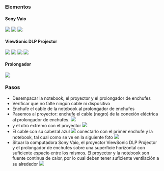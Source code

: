 ### Elementos
#### Sony Vaio
![](images/projector/IMG_1487.jpg)
![](images/projector/IMG_1488.jpg)
![](images/projector/IMG_1489.jpg)
#### ViewSonic DLP Projector
![](images/projector/IMG_1486.jpg)
![](images/projector/IMG_1485.jpg)
![](images/projector/IMG_1484.jpg)
![](images/projector/IMG_1478.jpg)
#### Prolongador
![](images/projector/IMG_1491.png)
### Pasos
* Desempacar la notebook, el proyector y el prolongador de enchufes 
* Verificar que no falte ningún cable ni dispositivo
* Enchufe el cable de la notebook al prolongador de enchufes
* Pasemos al proyector: enchufe el cable (negro) de la conexión eléctrica al prolongador de enchufes.
![](images/projector/IMG_1486.jpg)
* y el otro extremo con el proyector
![](images/projector/IMG_1478.jpg)
* El cable con su cabezal azul
![](images/projector/IMG_1485.jpg)
	conectarlo con el primer enchufe y la notebook, tal cual como se ve en la siguiente foto
![](images/projector/IMG_1481.jpg)
* Situar la computadora Sony Vaio, el proyector ViewSonic DLP Projector y el prolongador de enchufes sobre una superficie horizontal con suficiente espacio entre los mismos. El proyector y la notebook son fuente continua de calor, por lo cual deben tener suficiente ventilación a su alrededor
 ![](images/projector/IMG_1477.jpg)

